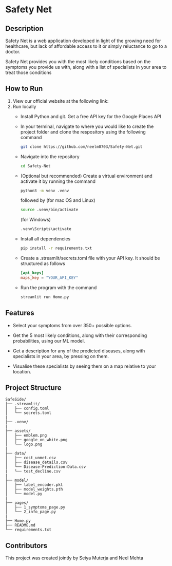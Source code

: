 # Safety Net
## Description
Safety Net is a web application developed in light of the growing need for healthcare, but lack of affordable access to it or simply reluctance to go to a doctor. 

Safety Net provides you with the most likely conditions based on the symptoms you provide us with, along with a list of specialists in your area to treat those conditions

## How to Run
1. View our official website at the following link:
2. Run locally
   - Install Python and git. Get a free API key for the Google Places API

   - In your terminal, navigate to where you would like to create the project folder and clone the respository using the following command
        ```bash
        git clone https://github.com/neelm0703/Safety-Net.git 
        ```

   - Navigate into the repository
        ```bash
        cd Safety-Net
        ```

   - (Optional but recommended) Create a virtual environment and activate it by running the command
        ```bash
        python3 -m venv .venv
        ```
     followed by
     (for mac OS and Linux)
        ```bash
        source .venv/bin/activate
        ```
     (for Windows)
        ```bash
        .venv\Scripts\activate
        ```

   - Install all dependencies
        ```bash
        pip install -r requirements.txt
        ```
   - Create a .streamlit/secrets.toml file with your API key. It should be structured as follows
        ```toml
        [api_keys]
        maps_key = "YOUR_API_KEY"
        ```
    - Run the program with the command
        ```bash
        streamlit run Home.py
        ```



## Features
* Select your symptoms from over 350+ possible options.

* Get the 5 most likely conditions, along with their corresponding probabilities, using our ML model.

* Get a description for any of the predicted diseases, along with specialists in your area, by pressing on them.

* Visualise these specialists by seeing them on a map relative to your location.

## Project Structure
```
SafeSide/
├── .streamlit/
│   ├── config.toml
│   └── secrets.toml
|
├── .venv/
|
├── assets/
│   ├── emblem.png
│   ├── google_on_white.png
│   └── logo.png
|
├── data/
│   ├── cost_unmet.csv
│   ├── disease_details.csv
│   └── Disease-Prediction-Data.csv
|   └── test_decline.csv
|
├── model/
│   ├── label_encoder.pkl
│   ├── model_weights.pth
│   └── model.py
|
├── pages/
│   ├── 1_symptoms_page.py
│   └── 2_info_page.py
|
├── Home.py
├── README.md
└── requirements.txt
```

## Contributors
This project was created jointly by Seiya Muterja and Neel Mehta
